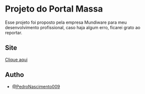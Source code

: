 
# Projeto do Portal Massa

Esse projeto foi proposto pela empresa Mundiware para meu desenvolvimento profissional, caso haja algum erro, ficarei grato ao reportar.


## Site

[Clique aqui](https://pedronascimento009.github.io/treinamento-01-MASSA-/)


## Autho

- [@PedroNascimento009](https://github.com/PedroNascimento009)
